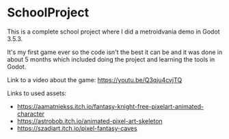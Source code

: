 # SchoolProject
This is a complete school project where I did a metroidvania demo in Godot 3.5.3.

It's my first game ever so the code isn't the best it can be and it was done in about 5 months which included doing the project and learning the tools in Godot.

Link to a video about the game: https://youtu.be/Q3qju4cvjTQ

Links to used assets:
- https://aamatniekss.itch.io/fantasy-knight-free-pixelart-animated-character
- https://astrobob.itch.io/animated-pixel-art-skeleton
- https://szadiart.itch.io/pixel-fantasy-caves
